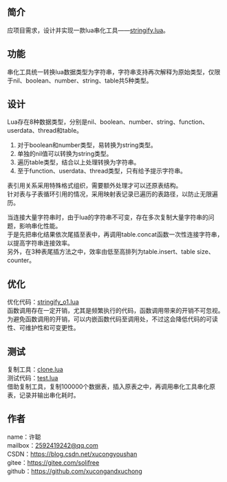## 简介
应项目需求，设计并实现一款lua串化工具——[stringify.lua](stringify.lua)。

## 功能
串化工具统一转换lua数据类型为字符串，字符串支持再次解释为原始类型，仅限于nil、boolean、number、string、table共5种类型。

## 设计
Lua存在8种数据类型，分别是nil、boolean、number、string、function、userdata、thread和table。
1. 对于boolean和number类型，易转换为string类型。
2. 单独的nil值可以转换为string类型。
3. 遍历table类型，结合以上处理转换为字符串。
4. 至于function、userdata、thread类型，只有给予提示字符串。
  
表引用关系采用特殊格式组织，需要额外处理才可以还原表结构。  
针对表与子表循环引用的情况，采用映射表记录已遍历的表路径，以防止无限遍历。  
  
当连接大量字符串时，由于lua的字符串不可变，存在多次复制大量字符串的问题，影响串化性能。  
于是先把串化结果依次尾插至表中，再调用table.concat函数一次性连接字符串，以提高字符串连接效率。  
另外，在3种表尾插方法之中，效率由低至高排列为table.insert、table size、counter。

## 优化
优化代码：[stringify_o1.lua](stringify_o1.lua)  
函数调用存在一定开销，尤其是频繁执行的代码，函数调用带来的开销不可忽视。  
为避免函数调用的开销，可以内嵌函数代码至调用处，不过这会降低代码的可读性、可维护性和可变更性。

## 测试
复制工具：[clone.lua](clone.lua)  
测试代码：[test.lua](test.lua)  
借助复制工具，复制100000个数据表，插入原表之中，再调用串化工具串化原表，记录并输出串化耗时。

## 作者
name：许聪  
mailbox：2592419242@qq.com  
CSDN：https://blog.csdn.net/xucongyoushan  
gitee：https://gitee.com/solifree  
github：https://github.com/xucongandxuchong
